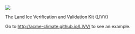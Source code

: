 ![](https://github.com/ACME-Climate/LIVV/blob/gh-pages/docs/livv.png)

The Land Ice Verification and Validation Kit (LIVV)

Go to http://acme-climate.github.io/LIVV/ to see an example.
